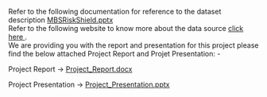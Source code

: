 Refer to the following documentation for reference to the dataset description [MBSRiskShield.pptx](https://github.com/user-attachments/files/16382482/MBSRiskShield.pptx)<br>
Refer to the following website to know more about the data source <a href = "https://www.freddiemac.com/research/datasets/sf-loanlevel-dataset"> click here </a>.<br>
We are providing you with the report and presentation for this project please find the below attached Project Report and Projet Presentation: -

Project Report -> [Project_Report.docx](https://github.com/user-attachments/files/16416491/Project_Report.docx)


Project Presentation -> [Project_Presentation.pptx](https://github.com/user-attachments/files/16416493/Project_Presentation.pptx)



